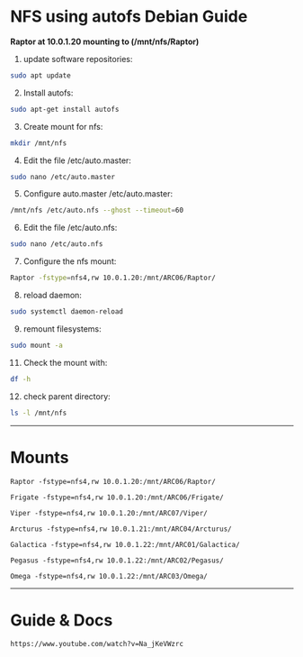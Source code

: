 # **NFS using autofs Debian Guide**

**Raptor at 10.0.1.20 mounting to (/mnt/nfs/Raptor)**

1. update software repositories:
```bash
sudo apt update
```

2. Install autofs:
```bash
sudo apt-get install autofs
```

3. Create mount for nfs:
```bash
mkdir /mnt/nfs
```

4. Edit the file /etc/auto.master:
```bash
sudo nano /etc/auto.master
```

5. Configure auto.master /etc/auto.master:
```bash
/mnt/nfs /etc/auto.nfs --ghost --timeout=60
```

6. Edit the file /etc/auto.nfs:
```bash
sudo nano /etc/auto.nfs
```

7. Configure the nfs mount:
```bash
Raptor -fstype=nfs4,rw 10.0.1.20:/mnt/ARC06/Raptor/
```

8. reload daemon:
```bash
sudo systemctl daemon-reload
```

9.  remount filesystems:
```bash
sudo mount -a
```

11.  Check the mount with:
```bash
df -h
```

12.  check parent directory:
```bash
ls -l /mnt/nfs
```
---

# Mounts
``` 
Raptor -fstype=nfs4,rw 10.0.1.20:/mnt/ARC06/Raptor/
```

```
Frigate -fstype=nfs4,rw 10.0.1.20:/mnt/ARC06/Frigate/
```

```
Viper -fstype=nfs4,rw 10.0.1.20:/mnt/ARC07/Viper/
```

```    
Arcturus -fstype=nfs4,rw 10.0.1.21:/mnt/ARC04/Arcturus/
```

```
Galactica -fstype=nfs4,rw 10.0.1.22:/mnt/ARC01/Galactica/
```

```
Pegasus -fstype=nfs4,rw 10.0.1.22:/mnt/ARC02/Pegasus/
```

```
Omega -fstype=nfs4,rw 10.0.1.22:/mnt/ARC03/Omega/
```
---

# Guide & Docs

```
https://www.youtube.com/watch?v=Na_jKeVWzrc
```
